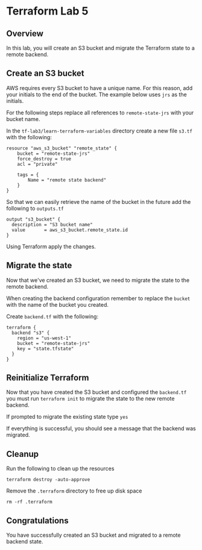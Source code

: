 # Terraform Lab 5

## Overview 
In this lab, you will create an S3 bucket and migrate the Terraform state to a remote backend. 

## Create an S3 bucket 
AWS requires every S3 bucket to have a unique name. For this reason, add your initials to the end of the bucket. The example below uses `jrs` as the initials.

For the following steps replace all references to `remote-state-jrs` with your bucket name.

In the `tf-lab3/learn-terraform-variables` directory create a new file `s3.tf` with the following: 

```hcl
resource "aws_s3_bucket" "remote_state" {
    bucket = "remote-state-jrs"
    force_destroy = true
    acl = "private"
    
    tags = {
        Name = "remote state backend"
    }
}
```

So that we can easily retrieve the name of the bucket in the future add the following to `outputs.tf`
```hcl
output "s3_bucket" {
  description = "S3 bucket name"
  value       = aws_s3_bucket.remote_state.id
}
```
Using Terraform apply the changes. 

## Migrate the state
Now that we've created an S3 bucket, we need to migrate the state to the remote backend. 

When creating the backend configuration remember to replace the `bucket` with the name of the bucket you created. 

Create `backend.tf` with the following:
```hcl
terraform {
  backend "s3" {
    region = "us-west-1"
    bucket = "remote-state-jrs"
    key = "state.tfstate"
  }
}
```

## Reinitialize Terraform 
Now that you have created the S3 bucket and configured the `backend.tf` you must run `terraform init` to migrate the state to the new remote backend. 

If prompted to migrate the existing state type `yes`

If everything is successful, you should see a message that the backend was migrated. 

## Cleanup

Run the following to clean up the resources

```
terraform destroy -auto-approve
```

Remove the `.terraform` directory to free up disk space

```
rm -rf .terraform
```



## Congratulations

You have successfully created an S3 bucket and migrated to a remote backend state.
